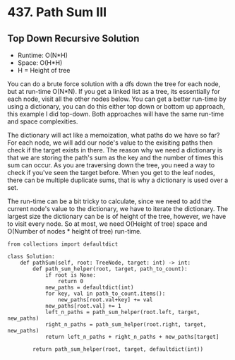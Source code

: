 # 437. Path Sum III

## Top Down Recursive Solution
- Runtime: O(N*H)
- Space: O(H*H)
- H = Height of tree

You can do a brute force solution with a dfs down the tree for each node, but at run-time O(N\*N).
If you get a linked list as a tree, its essentially for each node, visit all the other nodes below.
You can get a better run-time by using a dictionary, you can do this either top down or bottom up approach, this example I did top-down.
Both approaches will have the same run-time and space complexities.

The dictionary will act like a memoization, what paths do we have so far?
For each node, we will add our node's value to the exisiting paths then check if the target exists in there.
The reason why we need a dictionary is that we are storing the path's sum as the key and the number of times this sum can occur.
As you are traversing down the tree, you need a way to check if you've seen the target before.
When you get to the leaf nodes, there can be multiple duplicate sums, that is why a dictionary is used over a set.

The run-time can be a bit tricky to calculate, since we need to add the current node's value to the dictionary, we have to iterate the dictionary.
The largest size the dictionary can be is of height of the tree, however, we have to visit every node.
So at most, we need O(Height of tree) space and O(Number of nodes * height of tree) run-time.

```
from collections import defaultdict

class Solution:
    def pathSum(self, root: TreeNode, target: int) -> int:
        def path_sum_helper(root, target, path_to_count):
            if root is None:
                return 0
            new_paths = defaultdict(int)
            for key, val in path_to_count.items():
                new_paths[root.val+key] += val
            new_paths[root.val] += 1
            left_n_paths = path_sum_helper(root.left, target, new_paths)
            right_n_paths = path_sum_helper(root.right, target, new_paths)
            return left_n_paths + right_n_paths + new_paths[target]
        
        return path_sum_helper(root, target, defaultdict(int))
```
